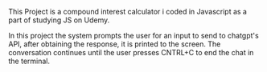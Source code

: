 This Project is a compound interest calculator i coded in Javascript as a part of studying JS on Udemy.

In this project the system prompts the user for an input to send to chatgpt's API, after obtaining the response, it is printed to the screen.
The conversation continues until the user presses CNTRL+C to end the chat in the terminal.
